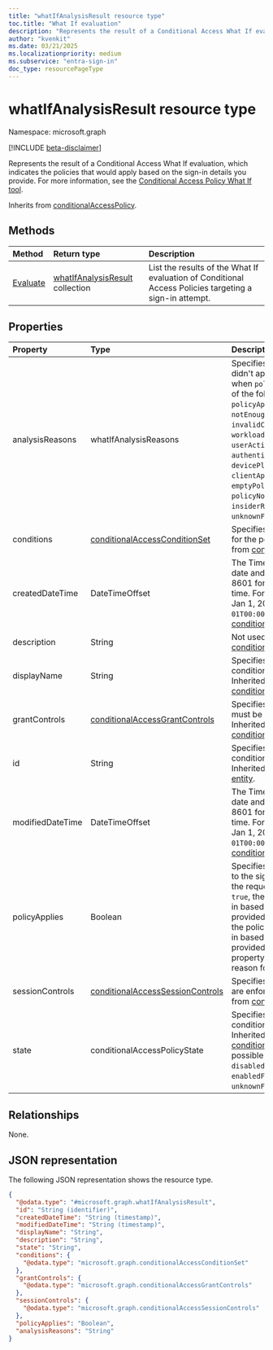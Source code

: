 ```yaml
---
title: "whatIfAnalysisResult resource type"
toc.title: "What If evaluation"
description: "Represents the result of a Conditional Access What If evaluation, which indicates the policies that would apply based on the sign-in details you provide."
author: "kvenkit"
ms.date: 03/21/2025
ms.localizationpriority: medium
ms.subservice: "entra-sign-in"
doc_type: resourcePageType
---
```


# whatIfAnalysisResult resource type

Namespace: microsoft.graph

[!INCLUDE [beta-disclaimer](../../includes/beta-disclaimer.md)]

Represents the result of a Conditional Access What If evaluation, which indicates the policies that would apply based on the sign-in details you provide. For more information, see the [Conditional Access Policy What If tool](/entra/identity/conditional-access/what-if-tool).


Inherits from [conditionalAccessPolicy](../resources/conditionalaccesspolicy.md).


## Methods
|Method|Return type|Description|
|:---|:---|:---|
|[Evaluate](../api/conditionalaccessroot-evaluate.md)|[whatIfAnalysisResult](../resources/whatifanalysisresult.md) collection|List the results of the What If evaluation of Conditional Access Policies targeting a sign-in attempt.|


## Properties
|Property|Type|Description|
|:---|:---|:---|
|analysisReasons|whatIfAnalysisReasons|Specifies the reasons why a policy didn't apply. This is set to `notSet` when `policyApplies` is `true` and one of the following values when `policyApplies` is `false`: `notEnoughInformation`, `invalidCondition`, `users`, `workloadIdentities`, `application`, `userActions`, `authenticationContext`, `devicePlatform`, `devices`, `clientApps`, `location`, `signInRisk`, `emptyPolicy`, `invalidPolicy`, `policyNotEnabled`, `userRisk`, `time`, `insiderRisk`, `authenticationFlow`, `unknownFutureValue`.|
|conditions|[conditionalAccessConditionSet](../resources/conditionalaccessconditionset.md)|Specifies the rules that must be met for the policy to apply. Inherited from [conditionalAccessPolicy](../resources/conditionalaccesspolicy.md).|
|createdDateTime|DateTimeOffset|The Timestamp type represents date and time information using ISO 8601 format and is always in UTC time. For example, midnight UTC on Jan 1, 2014 is `2014-01-01T00:00:00Z`. Inherited from [conditionalAccessPolicy](../resources/conditionalaccesspolicy.md).|
|description|String|Not used. Inherited from [conditionalAccessPolicy](../resources/conditionalaccesspolicy.md).|
|displayName|String|Specifies a display name for the conditionalAccessPolicy object. Inherited from [conditionalAccessPolicy](../resources/conditionalaccesspolicy.md).|
|grantControls|[conditionalAccessGrantControls](../resources/conditionalaccessgrantcontrols.md)|Specifies the grant controls that must be fulfilled to pass the policy. Inherited from [conditionalAccessPolicy](../resources/conditionalaccesspolicy.md).|
|id|String|Specifies the identifier of a conditionalAccessPolicy object. Inherited from [entity](../resources/entity.md). Inherits from [entity](../resources/entity.md).|
|modifiedDateTime|DateTimeOffset|The Timestamp type represents date and time information using ISO 8601 format and is always in UTC time. For example, midnight UTC on Jan 1, 2014 is `2014-01-01T00:00:00Z`. Inherited from [conditionalAccessPolicy](../resources/conditionalaccesspolicy.md).|
|policyApplies|Boolean|Specifies whether the policy applies to the sign-in properties provided in the request body. If `policyApplies` is `true`, the policy applies to the sign-in based on the sign-in properties provided. If `policyApplies` is `false`, the policy doesn't apply to the sign-in based on the sign-in properties provided and the `analysisReasons` property is populated to show the reason for the policy not applying. |
|sessionControls|[conditionalAccessSessionControls](../resources/conditionalaccesssessioncontrols.md)|Specifies the session controls that are enforced after sign-in. Inherited from [conditionalAccessPolicy](../resources/conditionalaccesspolicy.md).|
|state|conditionalAccessPolicyState|Specifies the state of the conditionalAccessPolicy object. Inherited from [conditionalAccessPolicy](../resources/conditionalaccesspolicy.md). The possible values are: `enabled`, `disabled`, `enabledForReportingButNotEnforced`, `unknownFutureValue`.|

## Relationships
None.

## JSON representation
The following JSON representation shows the resource type.
<!-- {
  "blockType": "resource",
  "keyProperty": "id",
  "@odata.type": "microsoft.graph.whatIfAnalysisResult",
  "baseType": "microsoft.graph.conditionalAccessPolicy",
  "openType": false
}
-->
``` json
{
  "@odata.type": "#microsoft.graph.whatIfAnalysisResult",
  "id": "String (identifier)",
  "createdDateTime": "String (timestamp)",
  "modifiedDateTime": "String (timestamp)",
  "displayName": "String",
  "description": "String",
  "state": "String",
  "conditions": {
    "@odata.type": "microsoft.graph.conditionalAccessConditionSet"
  },
  "grantControls": {
    "@odata.type": "microsoft.graph.conditionalAccessGrantControls"
  },
  "sessionControls": {
    "@odata.type": "microsoft.graph.conditionalAccessSessionControls"
  },
  "policyApplies": "Boolean",
  "analysisReasons": "String"
}
```

